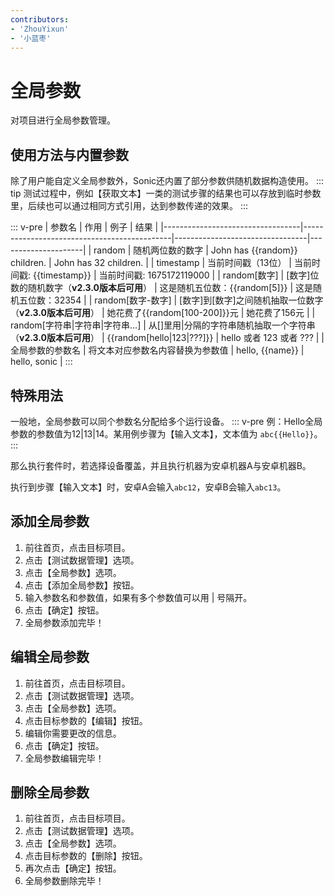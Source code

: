 ```yaml
---
contributors:
- 'ZhouYixun'
- '小蓝枣'
---
```


# 全局参数
对项目进行全局参数管理。

## 使用方法与内置参数

除了用户能自定义全局参数外，Sonic还内置了部分参数供随机数据构造使用。
::: tip 
测试过程中，例如【获取文本】一类的测试步骤的结果也可以存放到临时参数里，后续也可以通过相同方式引用，达到参数传递的效果。
:::

::: v-pre
| 参数名                              | 作用                                          | 例子                              | 结果                  |
|----------------------------------|---------------------------------------------|---------------------------------|---------------------|
| random                           | 随机两位数的数字                                    | John has {{random}} children.                         | John has 32 children.                 |
| timestamp                        | 当前时间戳（13位）                                  | 当前时间戳: {{timestamp}}                       | 当前时间戳: 1675172119000       |
| random[数字]                       | [数字]位数的随机数字（**v2.3.0版本后可用**）                | 这是随机五位数：{{random[5]}}                       | 这是随机五位数：32354               |
| random[数字-数字]                    | [数字]到[数字]之间随机抽取一位数字（**v2.3.0版本后可用**）        | 她花费了{{random[100-200]}}元                 | 她花费了156元                 |
| random[字符串&#124;字符串&#124;字符串...] | 从[]里用&#124;分隔的字符串随机抽取一个字符串（**v2.3.0版本后可用**） | {{random[hello&#124;123&#124;???]}} | hello 或者 123 或者 ??? |
| 全局参数的参数名                         | 将文本对应参数名内容替换为参数值                            | hello, {{name}}                             | hello, sonic               |
:::

## 特殊用法

一般地，全局参数可以同个参数名分配给多个运行设备。
::: v-pre
例：Hello全局参数的参数值为12|13|14。某用例步骤为【输入文本】，文本值为 `abc{{Hello}}`。
:::

那么执行套件时，若选择设备覆盖，并且执行机器为安卓机器A与安卓机器B。

执行到步骤【输入文本】时，安卓A会输入`abc12`，安卓B会输入`abc13`。

## 添加全局参数

1. 前往首页，点击目标项目。
2. 点击【测试数据管理】选项。
3. 点击【全局参数】选项。
4. 点击【添加全局参数】按钮。
5. 输入参数名和参数值，如果有多个参数值可以用 | 号隔开。
6. 点击【确定】按钮。
7. 全局参数添加完毕！

## 编辑全局参数

1. 前往首页，点击目标项目。
2. 点击【测试数据管理】选项。
3. 点击【全局参数】选项。
4. 点击目标参数的【编辑】按钮。
5. 编辑你需要更改的信息。
6. 点击【确定】按钮。
7. 全局参数编辑完毕！

## 删除全局参数

1. 前往首页，点击目标项目。
2. 点击【测试数据管理】选项。
3. 点击【全局参数】选项。
4. 点击目标参数的【删除】按钮。
5. 再次点击【确定】按钮。
6. 全局参数删除完毕！

